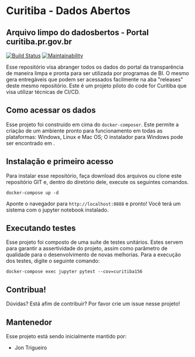# Curitiba - Dados Abertos
## Arquivo limpo do dadosbertos - Portal curitiba.pr.gov.br

[![Build Status](https://travis-ci.org/CodeForCuritiba/ds-curitiba-dados-abertos.svg?branch=master)](https://travis-ci.org/CodeForCuritiba/ds-curitiba-dados-abertos)
[![Maintainability](https://api.codeclimate.com/v1/badges/ac81ca52ac70a5d16394/maintainability)](https://codeclimate.com/github/CodeForCuritiba/ds-curitiba-dados-abertos/maintainability)

Esse repositório visa abranger todos os dados do portal da transparência de maneira limpa e pronta para ser utilizada por programas de BI. [](https://www.curitiba.pr.gov.br/dadosabertos/busca/)
O mesmo gera entregáveis que podem ser acessados facilmente na aba "releases" deste mesmo repositório. Este é um projeto piloto do code for Curitiba que visa utilizar técnicas de CI/CD.

## Como acessar os dados
Esse projeto foi construído em cima do `docker-composer`. Este permite a criação de um ambiente pronto para funcionamento em todas as plataformas: Windows, Linux e Mac OS;
O instalador para Windows pode ser encontrado em [](https://docs.docker.com/docker-for-windows/).

## Instalação e primeiro acesso
Para instalar esse repositório, faça download dos arquivos ou clone este repositório GIT e, dentro do diretório dele, execute os seguintes comandos.

    docker-compose up -d

Aponte o navegador para `http://localhost:8888` e pronto! Você terá um sistema com o jupyter notebook instalado. [](https://jupyter-notebook.readthedocs.io/en/stable/notebook.html)

## Executando testes
Esse projeto foi composto de uma suíte de testes unitários. Estes servem para garantir a assertividade do projeto, assim como parâmetro de qualidade para o desenvolvimento de novas melhorias.
Para a execução dos testes, digite o seguinte comando:

    docker-compose exec jupyter pytest --cov=curitiba156

## Contribua!
Dúvidas? Está afim de contribuir? Por favor crie um issue nesse projeto!

## Mantenedor
Esse projeto está sendo inicialmente mantido por:

* Jon Trigueiro <joepreludian at gmail dot com>
